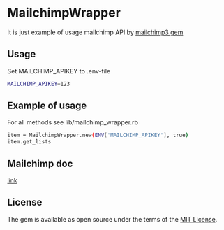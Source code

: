 # MailchimpWrapper

It is just example of usage mailchimp API by [mailchimp3 gem](https://github.com/seven1m/mailchimp3)

## Usage
Set MAILCHIMP_APIKEY to .env-file
```bash
MAILCHIMP_APIKEY=123
```

## Example of usage
For all methods see lib/mailchimp_wrapper.rb
```bash
item = MailchimpWrapper.new(ENV['MAILCHIMP_APIKEY'], true)
item.get_lists
```

## Mailchimp doc
[link](https://developer.mailchimp.com/documentation/mailchimp/reference/campaigns/#%20)

## License

The gem is available as open source under the terms of the [MIT License](https://opensource.org/licenses/MIT).
